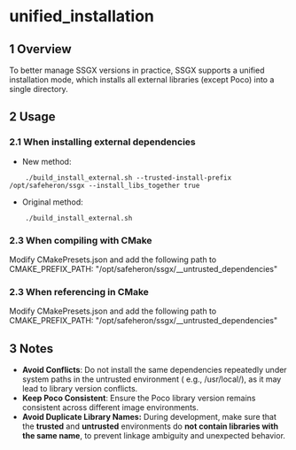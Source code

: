 # unified_installation

## 1 Overview

To better manage SSGX versions in practice, SSGX supports a unified installation mode, which installs all external
libraries (except Poco) into a single directory.

## 2 Usage

### 2.1 When installing external dependencies

- New method:

```shell
    ./build_install_external.sh --trusted-install-prefix /opt/safeheron/ssgx --install_libs_together true
```

- Original method:

```shell
    ./build_install_external.sh
```

### 2.3 When compiling with CMake

Modify CMakePresets.json and add the following path to CMAKE_PREFIX_PATH:
"/opt/safeheron/ssgx/__untrusted_dependencies"

### 2.3 When referencing in CMake

Modify CMakePresets.json and add the following path to CMAKE_PREFIX_PATH:
"/opt/safeheron/ssgx/__untrusted_dependencies"

## 3 Notes

- **Avoid Conflicts**: Do not install the same dependencies repeatedly under system paths in the untrusted environment (
  e.g., /usr/local/), as it may lead to library version conflicts.
- **Keep Poco Consistent**: Ensure the Poco library version remains consistent across different image environments.
- **Avoid Duplicate Library Names:** During development, make sure that the **trusted** and **untrusted** environments
  do **not contain libraries with the same name**, to prevent linkage ambiguity and unexpected behavior.

